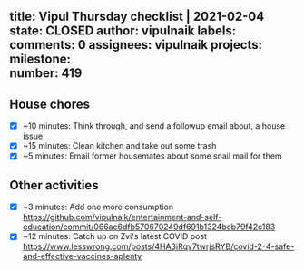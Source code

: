 title:	Vipul Thursday checklist | 2021-02-04
state:	CLOSED
author:	vipulnaik
labels:	
comments:	0
assignees:	vipulnaik
projects:	
milestone:	
number:	419
--
## House chores

- [x] ~10 minutes: Think through, and send a followup email about, a house issue
- [x] ~15 minutes:  Clean kitchen and take out some trash
- [x] ~5 minutes: Email former housemates about some snail mail for them
 
## Other activities

- [x] ~3 minutes: Add one more consumption https://github.com/vipulnaik/entertainment-and-self-education/commit/066ac6dfb570670249df691b1324bcb79f42c183
- [x] ~12 minutes: Catch up on Zvi's latest COVID post https://www.lesswrong.com/posts/4HA3iRqv7twrjsRYB/covid-2-4-safe-and-effective-vaccines-aplenty 
